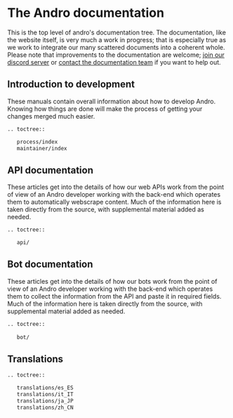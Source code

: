 <!-- SPDX-License-Identifier: MIT-only -->

# The Andro documentation

This is the top level of andro's documentation tree.
The documentation, like the website itself, is very much a work in progress;
that is especially true as we work to integrate our many scattered documents into a coherent whole.
Please note that improvements to the documentation are welcome;
[join our discord server](https://discord.gg/4Z22w6tA) or
[contact the documentation team](mailto:andro.documentation@gmail.com) if you want to help out.

## Introduction to development

These manuals contain overall information about how to develop Andro.
Knowing how things are done will make the process of getting your changes merged much easier.

```sh
.. toctree::

   process/index
   maintainer/index
```

## API documentation

These articles get into the details of how our web APIs work
from the point of view of an Andro developer working with the back-end
which operates them to automatically webscrape content.
Much of the information here is taken directly from the source,
with supplemental material added as needed.

```sh
.. toctree::

   api/
```

## Bot documentation

These articles get into the details of how our bots work
from the point of view of an Andro developer working with the back-end
which operates them to collect the information
from the API and paste it in required fields.
Much of the information here is taken directly from the source,
with supplemental material added as needed.

```sh
.. toctree::
   
   bot/
```


## Translations

```sh
.. toctree::

   translations/es_ES
   translations/it_IT
   translations/ja_JP
   translations/zh_CN
```